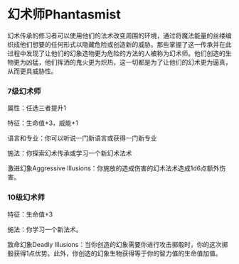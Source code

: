 # 幻术师Phantasmist 

幻术传承的修习者可以使用他们的法术改变周围的环境，通过将魔法能量的丝缕编织成他们想要的任何形式以隐藏危险或创造新的威胁。那些掌握了这一传承并在此过程中发现了让他们的幻象造物更为危险的方法的人被称为幻术师。他们创造的生物更为凶猛，他们挥洒的鬼火更为炽热，这一切都是为了让他们的幻术更为逼真，从而更具威胁性。

### 7级幻术师

属性：任选三者提升1

特征：生命值+3，威能+1

语言和专业：你可以听说一门新语言或获得一门新专业

施法：你探索幻术传承或学习一个新幻术法术

激进幻象Aggressive
Illusions：你施放的造成伤害的幻术法术造成1d6点额外伤害。

### 10级幻术师

特征：生命值+3

施法：你学习一个新法术。

致命幻象Deadly
Illusions：当你创造的幻象需要你进行攻击掷骰时，你的这次掷骰获得1点优势。此外，你创造的幻象生物获得等于你的智力值的生命值加值。

